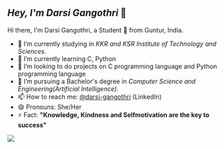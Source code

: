 ## *Hey, I'm Darsi Gangothri* 👋

Hi there, I'm Darsi Gangothri, a Student 🚀 from Guntur, India.

- 🔭 I’m currently studying in *KKR and KSR Institute of Technology and Sciences*.
- 🌱 I’m currently learning C, Python
- 👯 I’m looking to do projects on C programming language and Python programming language
- 💼 I’m pursuing a Bachelor's degree in *Computer Science and Engineering(Artificial Intelligence)*.
- 📫 How to reach me: [@darsi-gangothri](https://www.linkedin.com/in/darsi-gangothri-7a0607209/) (LinkedIn)
- 😄 Pronouns: She/Her
- ⚡ Fact: **"Knowledge, Kindness and Selfmotivation are the key to success"**
<img src="https://github-readme-stats.vercel.app/api?username=darsigangothri06&&show_icons=true&title_color=ffffff&icon_color=bb2acf&text_color=daf7dc&bg_color=151515">
